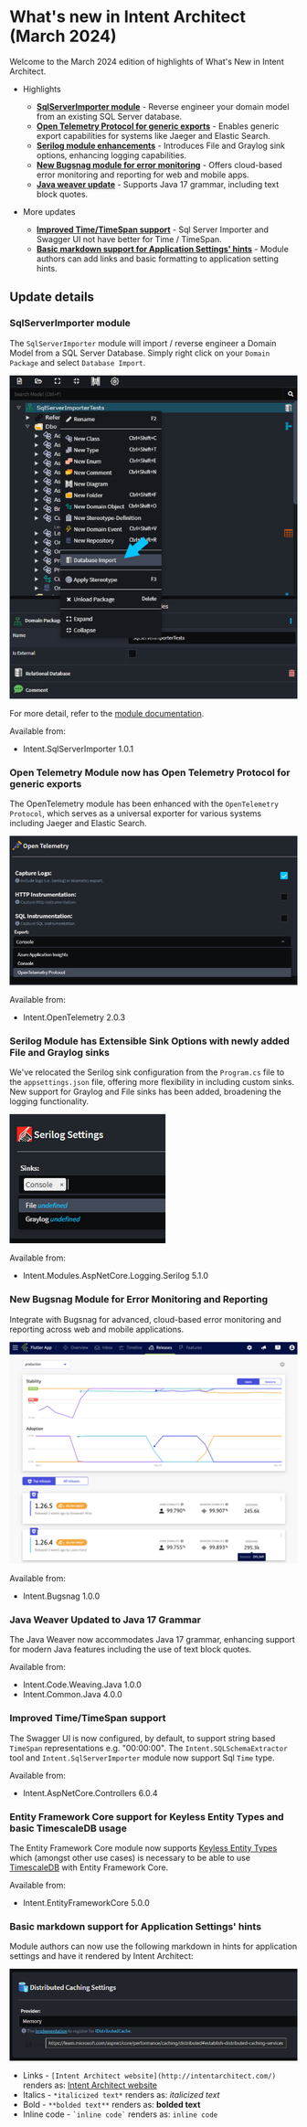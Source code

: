 # What's new in Intent Architect (March 2024)

Welcome to the March 2024 edition of highlights of What's New in Intent Architect.

- Highlights
  - **[SqlServerImporter module](#sqlserverimporter-module)** - Reverse engineer your domain model from an existing SQL Server database.
  - **[Open Telemetry Protocol for generic exports](#open-telemetry-module-now-has-open-telemetry-protocol-for-generic-exports)** - Enables generic export capabilities for systems like Jaeger and Elastic Search.
  - **[Serilog module enhancements](#serilog-module-has-extensible-sink-options-with-newly-added-file-and-graylog-sinks)** - Introduces File and Graylog sink options, enhancing logging capabilities.
  - **[New Bugsnag module for error monitoring](#new-bugsnag-module-for-error-monitoring-and-reporting)** - Offers cloud-based error monitoring and reporting for web and mobile apps.
  - **[Java weaver update](#java-weaver-updated-to-java-17-grammar)** - Supports Java 17 grammar, including text block quotes.

- More updates
  - **[Improved Time/TimeSpan support](#improved-timetimespan-support)** - Sql Server Importer and Swagger UI not have better for Time / TimeSpan.
  - **[Basic markdown support for Application Settings' hints](#basic-markdown-support-for-application-settings-hints)** - Module authors can add links and basic formatting to application setting hints.

## Update details

### SqlServerImporter module

The `SqlServerImporter` module will import / reverse engineer a Domain Model from a SQL Server Database. Simply right click on your `Domain Package` and select `Database Import`.

![Import database](images/database-import.png)

For more detail, refer to the [module documentation](https://github.com/IntentArchitect/Intent.Modules.NET/blob/master/Modules/Intent.Modules.SqlServerImporter/README.md).

Available from:

- Intent.SqlServerImporter 1.0.1

### Open Telemetry Module now has Open Telemetry Protocol for generic exports

The OpenTelemetry module has been enhanced with the `OpenTelemetry Protocol`, which serves as a universal exporter for various systems including Jaeger and Elastic Search.

![Open Telemetry Options](images/open-telemetry-options.png)

Available from:

- Intent.OpenTelemetry 2.0.3

### Serilog Module has Extensible Sink Options with newly added File and Graylog sinks

We've relocated the Serilog sink configuration from the `Program.cs` file to the `appsettings.json` file, offering more flexibility in including custom sinks. New support for Graylog and File sinks has been added, broadening the logging functionality.

![Serilog sink options](images/serilog-graylog.png)

Available from:

- Intent.Modules.AspNetCore.Logging.Serilog 5.1.0

### New Bugsnag Module for Error Monitoring and Reporting

Integrate with Bugsnag for advanced, cloud-based error monitoring and reporting across web and mobile applications.

![Bugsnag UI Sample](images/bugsnag-ui-sample.png)

Available from:

- Intent.Bugsnag 1.0.0

### Java Weaver Updated to Java 17 Grammar

The Java Weaver now accommodates Java 17 grammar, enhancing support for modern Java features including the use of text block quotes.

Available from:

- Intent.Code.Weaving.Java 1.0.0
- Intent.Common.Java 4.0.0

### Improved Time/TimeSpan support

The Swagger UI is now configured, by default, to support string based `TimeSpan` representations e.g. "00:00:00".
The `Intent.SQLSchemaExtractor` tool and `Intent.SqlServerImporter` module now support Sql `Time` type.

Available from:

- Intent.AspNetCore.Controllers 6.0.4

### Entity Framework Core support for Keyless Entity Types and basic TimescaleDB usage

The Entity Framework Core module now supports [Keyless Entity Types](https://learn.microsoft.com/ef/core/modeling/keyless-entity-types) which (amongst other use cases) is necessary to be able to use [TimescaleDB](https://www.timescale.com/) with Entity Framework Core.

Available from:

- Intent.EntityFrameworkCore 5.0.0

### Basic markdown support for Application Settings' hints

Module authors can now use the following markdown in hints for application settings and have it rendered by Intent Architect:

![Basic markdown support for hints on the Application Settings](images/basic-markdown-support-for-application-setting-hints.png)

- Links - `[Intent Architect website](http://intentarchitect.com/)` renders as: [Intent Architect website](http://intentarchitect.com/)
- Italics - `*italicized text*` renders as: *italicized text*
- Bold - `**bolded text**` renders as: **bolded text**
- Inline code - `` `inline code` `` renders as: `inline code`
